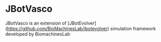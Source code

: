 # JBotVasco
JBotVasco is an extension of [JBotEvolver] (https://github.com/BioMachinesLab/jbotevolver) simulation framework developed by BiomachinesLab
